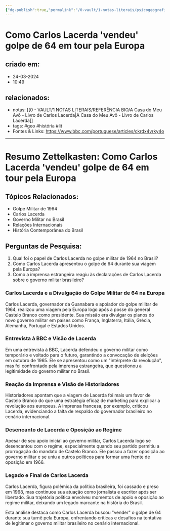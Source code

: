 ```yaml
---
{"dg-publish":true,"permalink":"/0-vault/1-notas-literais/psicogeografia/como-carlos-lacerda-vendeu-golpe-de-64-em-tour-pela-europa/","tags":["geo","história","lit"],"dgHomeLink":true,"dgShowLocalGraph":true,"dgShowFileTree":true,"dgEnableSearch":true,"noteIcon":""}
---
```


# Como Carlos Lacerda 'vendeu' golpe de 64 em tour pela Europa

## criado em: 
- 24-03-2024
- 10:49
## relacionados:
- notas: [[0 - VAULT/1 NOTAS LITERAIS/REFERÊNCIA BIO/A Casa do Meu Avô - Livro de Carlos Lacerda\|A Casa do Meu Avô - Livro de Carlos Lacerda]]
- tags: #geo #história #lit 
- Fontes & Links: https://www.bbc.com/portuguese/articles/ckrdx4vrky4o
---
# Resumo Zettelkasten: Como Carlos Lacerda 'vendeu' golpe de 64 em tour pela Europa

## Tópicos Relacionados:
- Golpe Militar de 1964
- Carlos Lacerda
- Governo Militar no Brasil
- Relações Internacionais
- História Contemporânea do Brasil

## Perguntas de Pesquisa:
1. Qual foi o papel de Carlos Lacerda no golpe militar de 1964 no Brasil?
2. Como Carlos Lacerda apresentou o golpe de 64 durante sua viagem pela Europa?
3. Como a imprensa estrangeira reagiu às declarações de Carlos Lacerda sobre o governo militar brasileiro?

### Carlos Lacerda e a Divulgação do Golpe Militar de 64 na Europa
Carlos Lacerda, governador da Guanabara e apoiador do golpe militar de 1964, realizou uma viagem pela Europa logo após a posse do general Castelo Branco como presidente. Sua missão era divulgar os planos do novo governo militar em países como França, Inglaterra, Itália, Grécia, Alemanha, Portugal e Estados Unidos.

### Entrevista à BBC e Visão de Lacerda
Em uma entrevista à BBC, Lacerda defendeu o governo militar como temporário e voltado para o futuro, garantindo a convocação de eleições em outubro de 1965. Ele se apresentou como um "intérprete da revolução", mas foi confrontado pela imprensa estrangeira, que questionou a legitimidade do governo militar no Brasil.

### Reação da Imprensa e Visão de Historiadores
Historiadores apontam que a viagem de Lacerda foi mais um favor de Castelo Branco do que uma estratégia eficaz de marketing para explicar a revolução aos europeus. A imprensa francesa, por exemplo, criticou Lacerda, evidenciando a falta de respaldo do governador brasileiro no cenário internacional.

### Desencanto de Lacerda e Oposição ao Regime
Apesar de seu apoio inicial ao governo militar, Carlos Lacerda logo se desencantou com o regime, especialmente quando seu partido permitiu a prorrogação do mandato de Castelo Branco. Ele passou a fazer oposição ao governo militar e se uniu a outros políticos para formar uma frente de oposição em 1966.

### Legado e Final de Carlos Lacerda
Carlos Lacerda, figura polêmica da política brasileira, foi cassado e preso em 1968, mas continuou sua atuação como jornalista e escritor após ser libertado. Sua trajetória política envolveu momentos de apoio e oposição ao regime militar, deixando um legado marcante na história do Brasil.

Esta análise destaca como Carlos Lacerda buscou "vender" o golpe de 64 durante sua turnê pela Europa, enfrentando críticas e desafios na tentativa de legitimar o governo militar brasileiro no cenário internacional.